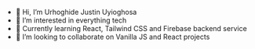 - 👋 Hi, I’m Urhoghide Justin Uyioghosa
- 👀 I’m interested in everything tech
- 🌱 Currently learning React, Tailwind CSS and Firebase backend service
- 💞️ I’m looking to collaborate on Vanilla JS and React projects 

<!---
Uyimolo/Uyimolo is a ✨ special ✨ repository because its `README.md` (this file) appears on your GitHub profile.
You can click the Preview link to take a look at your changes.
--->
